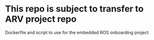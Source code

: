 # This repo is subject to transfer to ARV project repo
Dockerfile and script to use for the embedded ROS onboarding project
